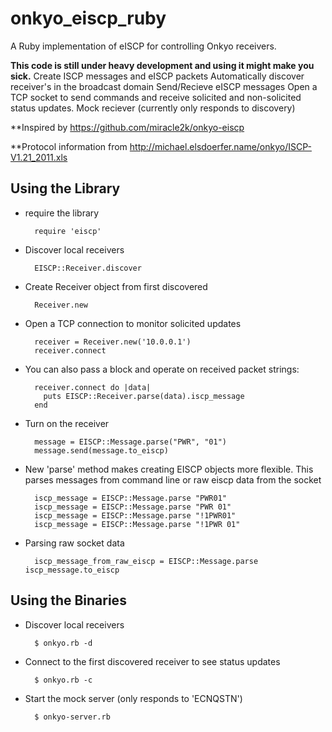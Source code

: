 onkyo_eiscp_ruby
================

A Ruby implementation of eISCP for controlling Onkyo receivers.

**This code is still under heavy development and using it might make you sick.**
Create ISCP messages and eISCP packets
Automatically discover receiver's in the broadcast domain
Send/Recieve eISCP messages
Open a TCP socket to send commands and receive solicited and non-solicited status updates.
Mock reciever (currently only responds to discovery)

**Inspired by https://github.com/miracle2k/onkyo-eiscp

**Protocol information from http://michael.elsdoerfer.name/onkyo/ISCP-V1.21_2011.xls


Using the Library
-----------------
* require the library

		require 'eiscp'

* Discover local receivers

		EISCP::Receiver.discover

* Create Receiver object from first discovered

		Receiver.new

* Open a TCP connection to monitor solicited updates

		receiver = Receiver.new('10.0.0.1')
		receiver.connect

* You can also pass a block and operate on received packet strings:

		receiver.connect do |data|
		  puts EISCP::Receiver.parse(data).iscp_message
		end

* Turn on the receiver

		message = EISCP::Message.parse("PWR", "01")
		message.send(message.to_eiscp)

* New 'parse' method makes creating EISCP objects more flexible.
This parses messages from command line or raw eiscp data from the socket
        
		iscp_message = EISCP::Message.parse "PWR01"
		iscp_message = EISCP::Message.parse "PWR 01"
		iscp_message = EISCP::Message.parse "!1PWR01"
		iscp_message = EISCP::Message.parse "!1PWR 01"

* Parsing raw socket data

		iscp_message_from_raw_eiscp = EISCP::Message.parse iscp_message.to_eiscp

Using the Binaries
------------------

* Discover local receivers

		$ onkyo.rb -d

* Connect to the first discovered receiver to see status updates

		$ onkyo.rb -c

* Start the mock server (only responds to 'ECNQSTN')

		$ onkyo-server.rb
